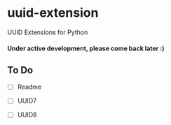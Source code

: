 # uuid-extension
UUID Extensions for Python

#### Under active development, please come back later :)

## To Do
- [ ] Readme
- [ ] UUID7
- [ ] UUID8

